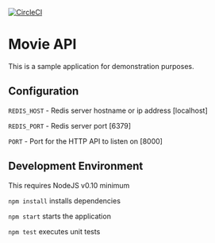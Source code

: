 [![CircleCI](https://circleci.com/gh/arbitrarytech/movie-api/tree/master.svg?style=svg)](https://circleci.com/gh/arbitrarytech/movie-api/tree/master)

# Movie API
This is a sample application for demonstration purposes.

## Configuration

`REDIS_HOST` - Redis server hostname or ip address [localhost]

`REDIS_PORT` - Redis server port [6379]

`PORT` - Port for the HTTP API to listen on [8000]

## Development Environment

This requires NodeJS v0.10 minimum

`npm install` installs dependencies

`npm start` starts the application

`npm test` executes unit tests

